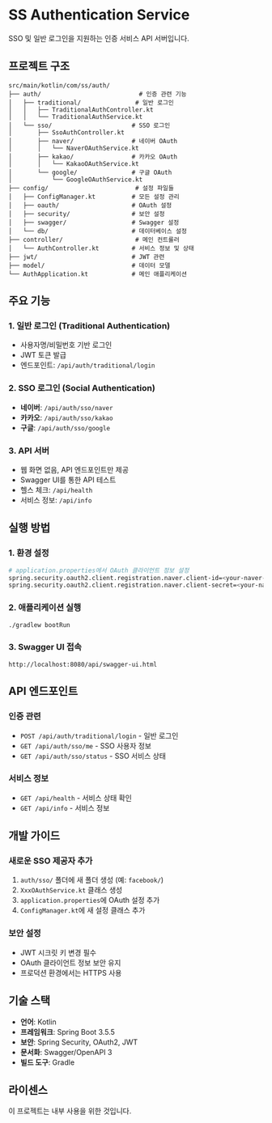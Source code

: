 # SS Authentication Service

SSO 및 일반 로그인을 지원하는 인증 서비스 API 서버입니다.

## 프로젝트 구조

```
src/main/kotlin/com/ss/auth/
├── auth/                           # 인증 관련 기능
│   ├── traditional/               # 일반 로그인
│   │   ├── TraditionalAuthController.kt
│   │   └── TraditionalAuthService.kt
│   └── sso/                      # SSO 로그인
│       ├── SsoAuthController.kt
│       ├── naver/                # 네이버 OAuth
│       │   └── NaverOAuthService.kt
│       ├── kakao/                # 카카오 OAuth
│       │   └── KakaoOAuthService.kt
│       └── google/               # 구글 OAuth
│           └── GoogleOAuthService.kt
├── config/                        # 설정 파일들
│   ├── ConfigManager.kt          # 모든 설정 관리
│   ├── oauth/                    # OAuth 설정
│   ├── security/                 # 보안 설정
│   ├── swagger/                  # Swagger 설정
│   └── db/                       # 데이터베이스 설정
├── controller/                    # 메인 컨트롤러
│   └── AuthController.kt         # 서비스 정보 및 상태
├── jwt/                          # JWT 관련
├── model/                        # 데이터 모델
└── AuthApplication.kt            # 메인 애플리케이션
```

## 주요 기능

### 1. 일반 로그인 (Traditional Authentication)
- 사용자명/비밀번호 기반 로그인
- JWT 토큰 발급
- 엔드포인트: `/api/auth/traditional/login`

### 2. SSO 로그인 (Social Authentication)
- **네이버**: `/api/auth/sso/naver`
- **카카오**: `/api/auth/sso/kakao`
- **구글**: `/api/auth/sso/google`

### 3. API 서버
- 웹 화면 없음, API 엔드포인트만 제공
- Swagger UI를 통한 API 테스트
- 헬스 체크: `/api/health`
- 서비스 정보: `/api/info`

## 실행 방법

### 1. 환경 설정
```bash
# application.properties에서 OAuth 클라이언트 정보 설정
spring.security.oauth2.client.registration.naver.client-id=<your-naver-client-id>
spring.security.oauth2.client.registration.naver.client-secret=<your-naver-client-secret>
```

### 2. 애플리케이션 실행
```bash
./gradlew bootRun
```

### 3. Swagger UI 접속
```
http://localhost:8080/api/swagger-ui.html
```

## API 엔드포인트

### 인증 관련
- `POST /api/auth/traditional/login` - 일반 로그인
- `GET /api/auth/sso/me` - SSO 사용자 정보
- `GET /api/auth/sso/status` - SSO 서비스 상태

### 서비스 정보
- `GET /api/health` - 서비스 상태 확인
- `GET /api/info` - 서비스 정보

## 개발 가이드

### 새로운 SSO 제공자 추가
1. `auth/sso/` 폴더에 새 폴더 생성 (예: `facebook/`)
2. `XxxOAuthService.kt` 클래스 생성
3. `application.properties`에 OAuth 설정 추가
4. `ConfigManager.kt`에 새 설정 클래스 추가

### 보안 설정
- JWT 시크릿 키 변경 필수
- OAuth 클라이언트 정보 보안 유지
- 프로덕션 환경에서는 HTTPS 사용

## 기술 스택

- **언어**: Kotlin
- **프레임워크**: Spring Boot 3.5.5
- **보안**: Spring Security, OAuth2, JWT
- **문서화**: Swagger/OpenAPI 3
- **빌드 도구**: Gradle

## 라이센스

이 프로젝트는 내부 사용을 위한 것입니다.
